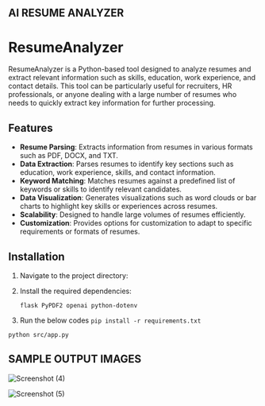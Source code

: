 ## AI RESUME ANALYZER

# ResumeAnalyzer

ResumeAnalyzer is a Python-based tool designed to analyze resumes and extract relevant information such as skills, education, work experience, and contact details. This tool can be particularly useful for recruiters, HR professionals, or anyone dealing with a large number of resumes who needs to quickly extract key information for further processing.

## Features
- **Resume Parsing**: Extracts information from resumes in various formats such as PDF, DOCX, and TXT.
- **Data Extraction**: Parses resumes to identify key sections such as education, work experience, skills, and contact information.
- **Keyword Matching**: Matches resumes against a predefined list of keywords or skills to identify relevant candidates.
- **Data Visualization**: Generates visualizations such as word clouds or bar charts to highlight key skills or experiences across resumes.
- **Scalability**: Designed to handle large volumes of resumes efficiently.
- **Customization**: Provides options for customization to adapt to specific requirements or formats of resumes.

## Installation

1. Navigate to the project directory:

2. Install the required dependencies:

    ``` flask PyPDF2 openai python-dotenv ```

3. Run the below codes
``` pip install -r requirements.txt ```

``` python src/app.py ``` 

## SAMPLE OUTPUT IMAGES

![Screenshot (4)](https://github.com/Ramakrishna0707/ResumeAnalyzer/assets/63601751/9092a35b-26b4-4e3c-9604-e6644a629ce6)

![Screenshot (5)](https://github.com/Ramakrishna0707/ResumeAnalyzer/assets/63601751/c3437732-0cab-4781-a9b3-43f88409585e)
